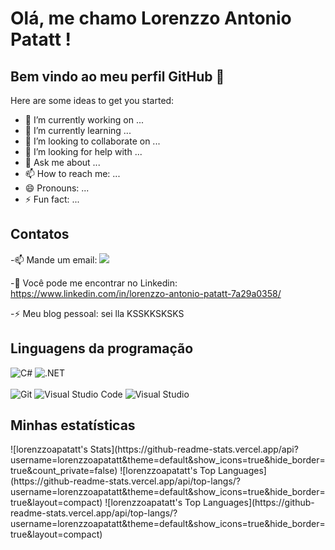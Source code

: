 # Olá, me chamo Lorenzzo Antonio Patatt ! 
## Bem vindo ao meu perfil GitHub 👋

Here are some ideas to get you started:

- 🔭 I’m currently working on ...
- 🌱 I’m currently learning ...
- 👯 I’m looking to collaborate on ...
- 🤔 I’m looking for help with ...
- 💬 Ask me about ...
- 📫 How to reach me: ...
- 😄 Pronouns: ...
- ⚡ Fun fact: ...

## Contatos
<div>
-📫 Mande um email: <a href = "lorenzzoapatatt2208@gmail.com"><img loading="lazy" src="https://img.shields.io/badge/Gmail-D14836?style=for-the-badge&logo=gmail&logoColor=white" target="_blank"></a>

-🔭 Você pode me encontrar no Linkedin: https://www.linkedin.com/in/lorenzzo-antonio-patatt-7a29a0358/

-⚡ Meu blog pessoal: sei lla KSSKKSKSKS
</div>

  
## Linguagens da programação
<div>
<img alt="C#" src="https://camo.githubusercontent.com/55856fb5524fa3c16627af16241febfabe81e16f1600169a891d599757671750/68747470733a2f2f696d672e736869656c64732e696f2f62616467652f632532332d2532333233393132302e7376673f7374796c653d666f722d7468652d6261646765266c6f676f3d632d7368617270266c6f676f436f6c6f723d7768697465" data-canonical-src="https://img.shields.io/badge/c%23-%23239120.svg?style=for-the-badge&amp;logo=c-sharp&amp;logoColor=white" style="max-width: 100%;">
<img alt=".NET" src="https://camo.githubusercontent.com/f4c52b575a890c7e67c6541271fc5733506088d19c77ffde6bab3e18e7948536/68747470733a2f2f696d672e736869656c64732e696f2f62616467652f2e4e45542d3543324439313f7374796c653d666f722d7468652d6261646765266c6f676f3d2e6e6574266c6f676f436f6c6f723d7768697465" data-canonical-src="https://img.shields.io/badge/.NET-5C2D91?style=for-the-badge&amp;logo=.net&amp;logoColor=white" style="max-width: 100%;">
</div>
<br>
<div>
<img alt="Git" src="https://camo.githubusercontent.com/94d83dc5838e2784bee25fe9e019bc2fda128676f32cef2f06baa0f6f3849b8c/68747470733a2f2f696d672e736869656c64732e696f2f62616467652f6769742d2532334630353033332e7376673f7374796c653d666f722d7468652d6261646765266c6f676f3d676974266c6f676f436f6c6f723d7768697465" data-canonical-src="https://img.shields.io/badge/git-%23F05033.svg?style=for-the-badge&amp;logo=git&amp;logoColor=white" style="max-width: 100%;">
  <img alt="Visual Studio Code" src="https://camo.githubusercontent.com/ce26a3d2feee732764b53737eb43dab71a3626b250e053a9b6ed4186a7685687/68747470733a2f2f696d672e736869656c64732e696f2f62616467652f565320436f64652d3030373864372e7376673f7374796c653d666f722d7468652d6261646765266c6f676f3d76697375616c2d73747564696f2d636f6465266c6f676f436f6c6f723d7768697465" data-canonical-src="https://img.shields.io/badge/VS Code-0078d7.svg?style=for-the-badge&amp;logo=visual-studio-code&amp;logoColor=white" style="max-width: 100%;">
  <img alt="Visual Studio" src="https://camo.githubusercontent.com/8f06850f1c6b6232f65a83c76a6c38a0b7b3ebffadf8ddb1120f8d7d2c42e72a/68747470733a2f2f696d672e736869656c64732e696f2f62616467652f56697375616c25323053747564696f2d3543324439312e7376673f7374796c653d666f722d7468652d6261646765266c6f676f3d76697375616c2d73747564696f266c6f676f436f6c6f723d7768697465" data-canonical-src="https://img.shields.io/badge/Visual%20Studio-5C2D91.svg?style=for-the-badge&amp;logo=visual-studio&amp;logoColor=white" style="max-width: 100%;">
</div>

## Minhas estatísticas

<div>
![lorenzzoapatatt's Stats](https://github-readme-stats.vercel.app/api?username=lorenzzoapatatt&theme=default&show_icons=true&hide_border=true&count_private=false)
![lorenzzoapatatt's Top Languages](https://github-readme-stats.vercel.app/api/top-langs/?username=lorenzzoapatatt&theme=default&show_icons=true&hide_border=true&layout=compact)
  ![lorenzzoapatatt's Top Languages](https://github-readme-stats.vercel.app/api/top-langs/?username=lorenzzoapatatt&theme=default&show_icons=true&hide_border=true&layout=compact)
</div>

